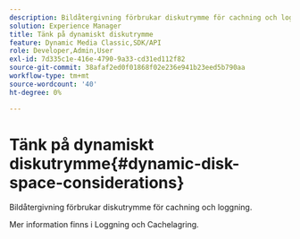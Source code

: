 ```yaml
---
description: Bildåtergivning förbrukar diskutrymme för cachning och loggning.
solution: Experience Manager
title: Tänk på dynamiskt diskutrymme
feature: Dynamic Media Classic,SDK/API
role: Developer,Admin,User
exl-id: 7d335c1e-416e-4790-9a33-cd31ed112f82
source-git-commit: 38afaf2ed0f01868f02e236e941b23eed5b790aa
workflow-type: tm+mt
source-wordcount: '40'
ht-degree: 0%

---
```


# Tänk på dynamiskt diskutrymme{#dynamic-disk-space-considerations}

Bildåtergivning förbrukar diskutrymme för cachning och loggning.

Mer information finns i Loggning och Cachelagring.
